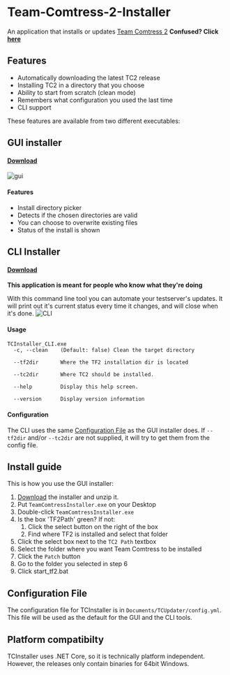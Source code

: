 # Team-Comtress-2-Installer
An application that installs or updates [Team Comtress 2](https://github.com/mastercomfig/team-comtress-2)
**Confused? Click [here](#Install-guide)**
## Features
* Automatically downloading the latest TC2 release
* Installing TC2 in a directory that you choose
* Ability to start from scratch (clean mode)
* Remembers what configuration you used the last time
* CLI support

These features are available from two different executables:
## GUI installer
#### [Download](https://github.com/GoodOldJack12/Team-Comtress-2-Installer/releases/latest/download/TeamComtressInstaller.zip)
![gui](https://i.imgur.com/eDjrvW7.png)

#### Features
* Install directory picker 
* Detects if the chosen directories are valid
* You can choose to overwrite existing files
* Status of the install is shown

## CLI Installer
#### [Download](https://github.com/GoodOldJack12/Team-Comtress-2-Installer/releases/latest/download/TCInstaller_CLI.zip)
**This application is meant for people who know what they're doing**

With this command line tool you can automate your testserver's updates.
It will print out it's current status every time it changes, and will close when it's done.
![CLI](https://i.imgur.com/b0WmnvI.png)
#### Usage
```
TCInstaller_CLI.exe
  -c, --clean    (Default: false) Clean the target directory

  --tf2dir       Where the TF2 installation dir is located

  --tc2dir       Where TC2 should be installed.

  --help         Display this help screen.

  --version      Display version information
```
#### Configuration
The CLI uses the same [Configuration File](#Configuration-File) as the GUI installer does.
If ``--tf2dir`` and/or ``--tc2dir`` are not supplied, it will try to get them from the config file.

## Install guide
This is how you use the GUI installer:
1. [Download](https://github.com/GoodOldJack12/Team-Comtress-2-Installer/releases/latest/download/TeamComtressInstaller.zip) the installer and unzip it.
2. Put ``TeamComtressInstaller.exe`` on your Desktop
3. Double-click ``TeamComtressInstaller.exe``
4. Is the box 'TF2Path' green? If not:
    1. Click the select button on the right of the box
    2. Find where TF2 is installed and select that folder
5. Click the select box next to the ``TC2 Path`` textbox
6. Select the folder where you want Team Comtress to be installed
7. Click the ``Patch`` button
8. Go to the folder you selected in step 6
9. Click start_tf2.bat

## Configuration File
The configuration file for TCInstaller is in ``Documents/TCUpdater/config.yml``.
This file will be used as the default for the GUI and the CLI tools.

## Platform compatibilty
TCInstaller uses .NET Core, so it is technically platform independent. However, the releases only contain binaries for 64bit Windows.
